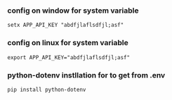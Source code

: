 ### config on window for system variable
```
setx APP_API_KEY "abdfjlaflsdfjl;asf"
```
### config on linux for system variable
```
export APP_API_KEY="abdfjlaflsdfjl;asf"
```

### python-dotenv instllation for to get from .env
```
pip install python-dotenv
```

